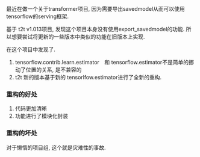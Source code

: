 最近在做一个关于transformer项目, 因为需要导出savedmodel从而可以使用tensorflow的serving框架.

基于 t2t v1.013项目, 发现这个项目本身没有使用export_savedmodel的功能. 所以想要尝试将更新的一些版本中类似的功能在旧版本上实现.

在这个项目中发现了.

1. tensorflow.contrib.learn.estimator　和 tensorflow.estimator不是简单的挪动了位置的关系, 是不兼容的
2. t2t 新的版本基于新的 tensorlfow.estimator进行了全新的重构. 


### 重构的好处
1. 代码更加清晰
2. 功能进行了模块化封装

### 重构的坏处
对于懒惰的项目组, 这个就是灾难性的事故.
